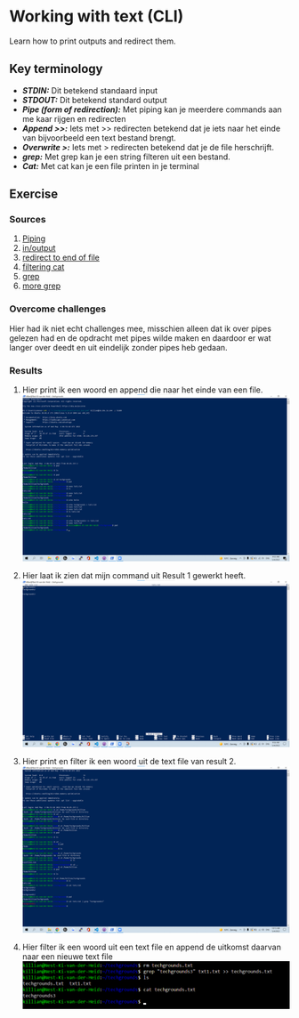 # Working with text (CLI)
Learn how to print outputs and redirect them. 

## Key terminology
 - ***STDIN:*** Dit betekend standaard input
 - ***STDOUT:*** Dit betekend standard output
 - ***Pipe (form of redirection):*** Met piping kan je meerdere commands aan me kaar rijgen en redirecten
 - ***Append >>:*** Iets met >> redirecten betekend dat je iets naar het einde van bijvoorbeeld een text bestand brengt.
 - ***Overwrite >:*** Iets met > redirecten betekend dat je de file herschrijft.
 - ***grep:*** Met grep kan je een string filteren uit een bestand.
 - ***Cat:*** Met cat kan je een file printen in je terminal

 


## Exercise
### Sources
1. [Piping](https://www.geeksforgeeks.org/piping-in-unix-or-linux/)
2. [in/output](https://www.educative.io/edpresso/how-to-do-input-output-redirection-in-linux)
3. [redirect to end of file](https://stackoverflow.com/questions/6207573/how-to-append-output-to-the-end-of-a-text-file)
4. [filtering cat](https://www.tecmint.com/linux-file-operations-commands/)
5. [grep](https://phoenixnap.com/kb/grep-command-linux-unix-examples)
6. [more grep](https://fedingo.com/how-to-save-grep-output-to-file-in-linux/)



### Overcome challenges
Hier had ik niet echt challenges mee, misschien alleen dat ik over pipes gelezen had en de opdracht met pipes wilde maken en daardoor er wat langer over deedt en uit eindelijk zonder pipes heb gedaan.


### Results
1. Hier print ik een woord en append die naar het einde van een file.
![SS](../../../00_includes/LNX-03/append.png)

2. Hier laat ik zien dat mijn command uit Result 1 gewerkt heeft.
![SS](../../../00_includes/LNX-03/append%20proof.png)

3. Hier print en filter ik een woord uit de text file van result 2.
![SS](../../../00_includes/LNX-03/filter.png)

4. Hier filter ik een woord uit een text file en append de uitkomst daarvan naar een nieuwe text file
![SS](../../../00_includes/LNX-03/grepnewtxt.png)